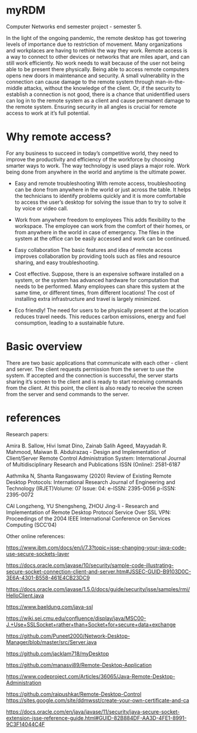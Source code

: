 # myRDM
Computer Networks end semester project - semester 5.

In the light of the ongoing pandemic, the remote desktop has got towering levels of importance due to restriction of movement. Many organizations and workplaces are having to rethink the way they work. Remote access is a way to connect to other devices or networks that are miles apart, and can still work efficiently. No work needs to wait because of the user not being able to be present there physically. 
Being able to access remote computers opens new doors in maintenance and security. A small vulnerability in the connection can cause damage to the remote system through man-in-the-middle attacks, without the knowledge of the client. Or, if the security to establish a connection is not good, there is a chance that unidentified users can log in to the remote system as a client and cause permanent damage to the remote system. Ensuring security in all angles is crucial for remote access to work at it’s full potential.


# Why remote access?
For any business to succeed in today’s competitive world, they need to improve the productivity and efficiency of the workforce by choosing smarter ways to work. The way technology is used plays a major role. Work being done from anywhere in the world and anytime is the ultimate power.


- Easy and remote troubleshooting
With remote access, troubleshooting can be done from anywhere in the world or just across the table. It helps the technicians to identify problems quickly and it is more comfortable to access the user’s desktop for solving the issue than to try to solve it by voice or video call.


- Work from anywhere freedom to employees
This adds flexibility to the workspace. The employee can work from the comfort of their homes, or from anywhere in the world in case of emergency. The files in the system at the office can be easily accessed and work can be continued. 


- Easy collaboration
The basic features and idea of remote access improves collaboration by providing tools such as files and resource sharing, and easy troubleshooting.


- Cost effective.
Suppose, there is an expensive software installed on a system, or the system has advanced hardware for computation that needs to be performed. Many employees can share this system at the same time, or different times, from different locations! The cost of installing extra infrastructure and travel is largely minimized.


- Eco friendly!
The need for users to be physically present at the location reduces travel needs. This reduces carbon emissions, energy and fuel consumption, leading to a sustainable future.

# Basic overview

There are two basic applications that communicate with each other - client and server. The client requests permission from the server to use the system. If accepted and the connection is successful, the server starts sharing it’s screen to the client and is ready to start receiving commands from the client. At this point, the client is also ready to receive the screen from the server and send commands to the server.

# references

Research papers:

Amira B. Sallow, Hivi Ismat Dino, Zainab Salih Ageed, Mayyadah R. Mahmood, Maiwan B. Abdulrazaq - Design and Implementation of Client/Server Remote Control Administration System: International Journal of Multidisciplinary Research and Publications ISSN (Online): 2581-6187

Aathmika N, Shanta Rangaswamy (2020) Review of Existing Remote Desktop Protocols: International Research Journal of Engineering and Technology (IRJET)Volume: 07 Issue: 04: e-ISSN: 2395-0056 p-ISSN: 2395-0072

CAI Longzheng, YU Shengsheng, ZHOU Jing-li - Research and Implementation of Remote Desktop Protocol Service Over SSL VPN: Proceedings of the 2004 IEEE International Conference on Services Computing (SCC’04)

Other online references:

https://www.ibm.com/docs/en/i/7.3?topic=jsse-changing-your-java-code-use-secure-sockets-layer

https://docs.oracle.com/javase/10/security/sample-code-illustrating-secure-socket-connection-client-and-server.htm#JSSEC-GUID-B9103D0C-3E6A-4301-B558-461E4CB23DC9

https://docs.oracle.com/javase/1.5.0/docs/guide/security/jsse/samples/rmi/HelloClient.java

https://www.baeldung.com/java-ssl

https://wiki.sei.cmu.edu/confluence/display/java/MSC00-J.+Use+SSLSocket+rather+than+Socket+for+secure+data+exchange

https://github.com/Puneet2000/Network-Desktop-Manager/blob/master/src/Server.java

https://github.com/jacklam718/myDesktop

https://github.com/manasvi89/Remote-Desktop-Application

https://www.codeproject.com/Articles/36065/Java-Remote-Desktop-Administration

https://github.com/rajpushkar/Remote-Desktop-Control
https://sites.google.com/site/ddmwsst/create-your-own-certificate-and-ca

https://docs.oracle.com/en/java/javase/11/security/java-secure-socket-extension-jsse-reference-guide.html#GUID-82B884DF-AA3D-4FE1-8991-9C3F14044C4F
